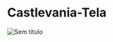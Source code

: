 # Castlevania-Tela

![Sem título](https://user-images.githubusercontent.com/59074122/81381047-60d80580-90e2-11ea-9aec-53831ba91135.png)
